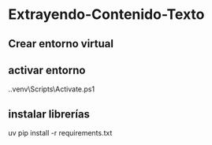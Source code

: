 # Extrayendo-Contenido-Texto

## Crear entorno virtual


## activar entorno
.\.venv\Scripts\Activate.ps1

## instalar librerías
uv pip install -r requirements.txt
